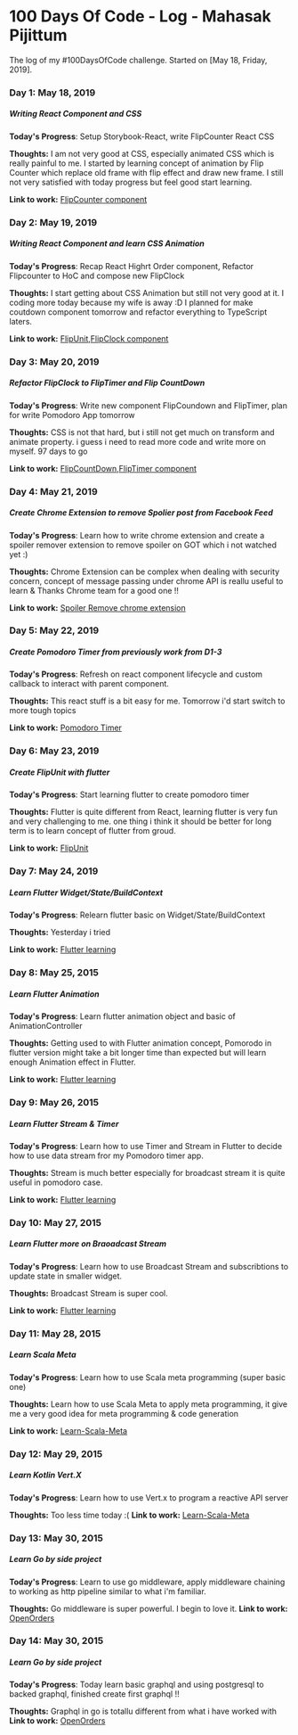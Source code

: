 # 100 Days Of Code - Log - Mahasak Pijittum

The log of my #100DaysOfCode challenge. Started on [May 18, Friday, 2019].

### Day 1: May 18, 2019
##### Writing React Component and CSS

**Today's Progress**: Setup Storybook-React, write FlipCounter React CSS

**Thoughts:** I am not very good at CSS, especially animated CSS which is really painful to me. I started by learning concept of animation by Flip Counter which replace old frame with flip effect and draw new frame. I still not very satisfied with today progress but feel good start learning.

**Link to work:** [FlipCounter component](https://github.com/mahasak/bigbear-components)


### Day 2: May 19, 2019
##### Writing React Component and learn CSS Animation

**Today's Progress**: Recap React Highrt Order component, Refactor Flipcounter to HoC and compose new FlipClock

**Thoughts:** I start getting about CSS Animation but still not very good at it. I coding more today because my wife is away :D I planned for make coutdown component tomorrow and refactor everything to TypeScript laters.

**Link to work:** [FlipUnit,FlipClock component](https://github.com/mahasak/bigbear-components)


### Day 3: May 20, 2019
##### Refactor FlipClock to FlipTimer and Flip CountDown

**Today's Progress**: Write new component FlipCoundown and FlipTimer, plan for write Pomodoro App tomorrow

**Thoughts:** CSS is not that hard, but i still not get much on transform and animate property. i guess i need to read more code and write more on myself. 97 days to go

**Link to work:** [FlipCountDown,FlipTimer component](https://github.com/mahasak/bigbear-components)

### Day 4: May 21, 2019
##### Create Chrome Extension to remove Spolier post from Facebook Feed

**Today's Progress**: Learn how to write chrome extension and create a spoiler remover extension to remove spoiler on GOT which i not watched yet :)

**Thoughts:** Chrome Extension can be complex when dealing with security concern, concept of message passing under chrome API is reallu useful to learn & Thanks Chrome team for a good one !!

**Link to work:** [Spoiler Remove chrome extension](https://github.com/mahasak/spoiler-remove-extension)

### Day 5: May 22, 2019
##### Create Pomodoro Timer from previously work from D1-3

**Today's Progress**: Refresh on react component lifecycle and custom callback to interact with parent component.

**Thoughts:** This react stuff is a bit easy for me. Tomorrow i'd start switch to more tough topics

**Link to work:** [Pomodoro Timer](https://github.com/mahasak/bigbear-components)


### Day 6: May 23, 2019
##### Create FlipUnit with flutter

**Today's Progress**: Start learning flutter to create pomodoro timer 

**Thoughts:** Flutter is quite different from React, learning flutter is very fun and very challenging to me. one thing i think it should be better for long term is to learn concept of flutter from groud.

**Link to work:** [FlipUnit](https://github.com/mahasak/bigbear_pomodoro_flutter)


### Day 7: May 24, 2019
##### Learn Flutter Widget/State/BuildContext

**Today's Progress**: Relearn flutter basic on Widget/State/BuildContext

**Thoughts:** Yesterday i tried 

**Link to work:** [Flutter learning](https://github.com/mahasak/bigbear_pomodoro_flutter)


### Day 8: May 25, 2015
##### Learn Flutter Animation

**Today's Progress**: Learn flutter animation object and basic of AnimationController

**Thoughts:** Getting used to with Flutter animation concept, Pomorodo in flutter version might take a bit longer time than expected but will learn enough Animation effect in Flutter.

**Link to work:** [Flutter learning](https://github.com/mahasak/bigbear_pomodoro_flutter)

### Day 9: May 26, 2015
##### Learn Flutter Stream & Timer

**Today's Progress**: Learn how to use Timer and Stream in Flutter to decide how to use data stream fror my Pomodoro timer app.

**Thoughts:** Stream is much better especially for broadcast stream it is quite useful in pomodoro case.

**Link to work:** [Flutter learning](https://github.com/mahasak/bigbear_pomodoro_flutter)

### Day 10: May 27, 2015
##### Learn Flutter more on Braoadcast Stream

**Today's Progress**: Learn how to use Broadcast Stream and subscribtions to update state in smaller widget.

**Thoughts:** Broadcast Stream is super cool.

**Link to work:** [Flutter learning](https://github.com/mahasak/bigbear_pomodoro_flutter)

### Day 11: May 28, 2015
##### Learn Scala Meta

**Today's Progress**: Learn how to use Scala meta programming (super basic one)

**Thoughts:** Learn how to use Scala Meta to apply meta programming, it give me a very good idea for meta programming & code generation

**Link to work:** [Learn-Scala-Meta](https://github.com/mahasak/learn-meta-prog)


### Day 12: May 29, 2015
##### Learn Kotlin Vert.X

**Today's Progress**: Learn how to use Vert.x to program a reactive API server

**Thoughts:** Too less time today :(
**Link to work:** [Learn-Scala-Meta](https://github.com/mahasak/learn-meta-prog)


### Day 13: May 30, 2015
##### Learn Go by side project

**Today's Progress**: Learn to use go middleware, apply middleware chaining to working as http pipeline similar to what i'm familiar.

**Thoughts:** Go middleware is super powerful. I begin to love it.
**Link to work:** [OpenOrders](https://github.com/mahasak/OpenOrders)



### Day 14: May 30, 2015
##### Learn Go by side project

**Today's Progress**: Today learn basic graphql and using postgresql to backed graphql, finished create first graphql !!

**Thoughts:** Graphql in go is totallu different from what i have worked with
**Link to work:** [OpenOrders](https://github.com/mahasak/OpenOrders)

